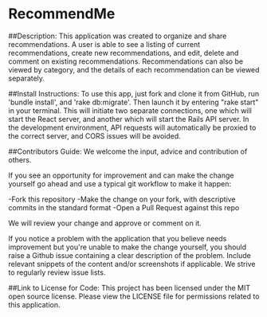 # RecommendMe
##Description:
This application was created to organize and share recommendations.   A user is able to see a listing of current recommendations, create new recommendations, and edit, delete and comment on existing recommendations.  Recommendations can also be viewed by category, and the details of each recommendation can be viewed separately.

##Install Instructions:
To use this app, just fork and clone it from GitHub, run 'bundle install', and 'rake db:migrate'. Then launch it by entering "rake start" in your terminal.  This will initiate two separate connections, one which will start the React server, and another which will start the Rails API server.  In the development environment, API requests will automatically be proxied to the correct server, and CORS issues will be avoided.

##Contributors Guide:
We welcome the input, advice and contribution of others.

If you see an opportunity for improvement and can make the change yourself go ahead and use a typical git workflow to make it happen:

-Fork this repository
-Make the change on your fork, with descriptive commits in the standard format
-Open a Pull Request against this repo

We will review your change and approve or comment on it.

If you notice a problem with the application that you believe needs improvement but you're unable to make the change yourself, you should raise a Github issue containing a clear description of the problem. Include relevant snippets of the content and/or screenshots if applicable. We strive to regularly review issue lists.

##Link to License for Code:
This project has been licensed under the MIT open source license. Please view the LICENSE file for permissions related to this application.
